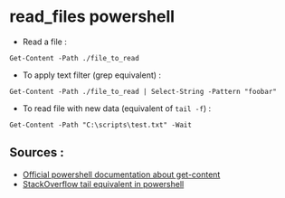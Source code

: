 # read_files powershell

- Read a file :
```
Get-Content -Path ./file_to_read
```

- To apply text filter (grep equivalent) :
```
Get-Content -Path ./file_to_read | Select-String -Pattern "foobar"
```

- To read file with new data (equivalent of `tail -f`) :
```
Get-Content -Path "C:\scripts\test.txt" -Wait
```

## Sources :

- [Official powershell documentation about get-content](https://learn.microsoft.com/en-us/powershell/module/microsoft.powershell.management/get-content?view=powershell-7.4)
- [StackOverflow tail equivalent in powershell](https://stackoverflow.com/questions/4426442/unix-tail-equivalent-command-in-windows-powershell)